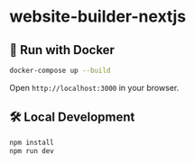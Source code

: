 # website-builder-nextjs

## 🚀 Run with Docker

```bash
docker-compose up --build
```

Open `http://localhost:3000` in your browser.

## 🛠️ Local Development

```bash
npm install
npm run dev
```
